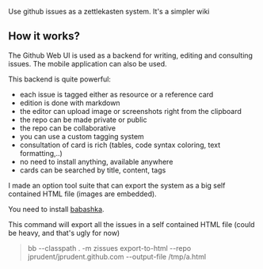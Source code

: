Use github issues as a zettlekasten system. It's a simpler wiki

## How it works? 

The Github Web UI is used as a backend for writing, editing and consulting issues.
The mobile application can also be used. 

This backend is quite powerful:
- each issue is tagged either as resource or a reference card
- edition is done with markdown 
- the editor can upload image or screenshots right from the clipboard 
- the repo can be made private or public
- the repo can be collaborative 
- you can use a custom tagging system
- consultation of card is rich (tables, code syntax coloring, text formatting,..) 
- no need to install anything, available anywhere 
- cards can be searched by title, content, tags

I made an option tool suite that can export the system as a big self contained HTML file (images are embedded). 

You need to install [babashka](https://github.com/babashka/babashka).

This command will export all the issues in a self contained HTML file (could be heavy, and that's ugly for now)

> bb --classpath . -m zissues export-to-html --repo jprudent/jprudent.github.com --output-file /tmp/a.html




